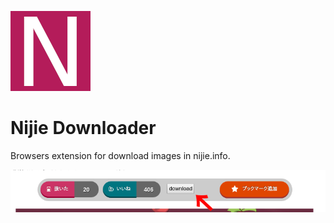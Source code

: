 ![icon](/public/icon.png)

# Nijie Downloader
Browsers extension for download images in nijie.info.

![screenshot](/screenshot.png)
